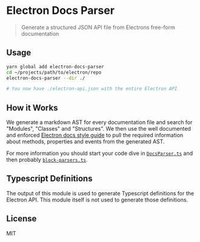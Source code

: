 # Electron Docs Parser

> Generate a structured JSON API file from Electrons free-form documentation

## Usage

```bash
yarn global add electron-docs-parser
cd ~/projects/path/to/electron/repo
electron-docs-parser --dir ./

# You now have ./electron-api.json with the entire Electron API
```

## How it Works

We generate a markdown AST for every documentation file and search for
"Modules", "Classes" and "Structures".  We then use the well documented
and enforced [Electron docs style guide](https://github.com/electron/electron/blob/master/docs/styleguide.md) to pull the required information
about methods, properties and events from the generated AST.

For more information you should start your code dive in
[`DocsParser.ts`](src/DocsParser.ts) and then probably
[`block-parsers.ts`](src/block-parsers.ts).

## Typescript Definitions

The output of this module is used to generate Typescript definitions for
the Electron API.  This module itself is not used to generate those
definitions.

## License

MIT
